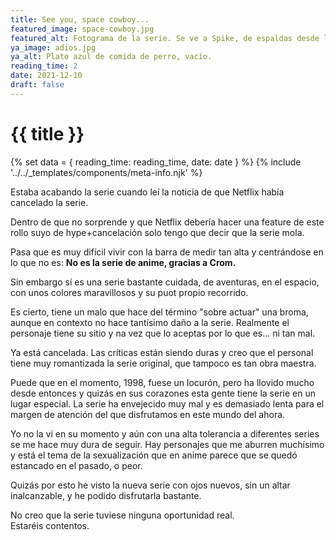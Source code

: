```yaml
---
title: See you, space cowboy...
featured_image: space-cowboy.jpg
featured_alt: Fotograma de la serie. Se ve a Spike, de espaldas desde la cubierta de la Bebop, a punto de salir con su nave, de la que se ve un poco a la derecha.
ya_image: adios.jpg
ya_alt: Plato azul de comida de perro, vacío.
reading_time: 2
date: 2021-12-10
draft: false
---
```


# {{ title }}

{% set data = { reading_time: reading_time, date: date } %}
{% include '../../_templates/components/meta-info.njk' %}

Estaba acabando la serie cuando leí la noticia de que Netflix había cancelado la serie.

Dentro de que no sorprende y que Netflix debería hacer una feature de este rollo suyo de hype+cancelación solo tengo que decir que la serie mola. 

Pasa que es muy difícil vivir con la barra de medir tan alta y centrándose en lo que no es: **No es la serie de anime, gracias a Crom.**

Sin embargo sí es una serie bastante cuidada, de aventuras, en el espacio, con unos colores maravillosos y su puot propio recorrido.

Es cierto, tiene un malo que hace del término "sobre actuar" una broma, aunque en contexto no hace tantísimo daño a la serie. Realmente el personaje tiene su sitio y na vez que lo aceptas por lo que es... ni tan mal.

Ya está cancelada. Las críticas están siendo duras y creo que el personal tiene muy romantizada la serie original, que tampoco es tan obra maestra. 

Puede que en el momento, 1998, fuese un locurón, pero ha llovido mucho desde entonces y quizás en sus corazones esta gente tiene la serie en un lugar especial. La serie ha envejecido muy mal y es demasiado lenta para el margen de atención del que disfrutamos en este mundo del ahora.

Yo no la vi en su momento y aún con una alta tolerancia a diferentes series se me hace muy dura de seguir. Hay personajes que me aburren muchísimo y está el tema de la sexualización que en anime parece que se quedó estancado en el pasado, o peor.

Quizás por esto he visto la nueva serie con ojos nuevos, sin un altar inalcanzable, y he podido disfrutarla bastante.

No creo que la serie tuviese ninguna oportunidad real.  
Estaréis contentos.